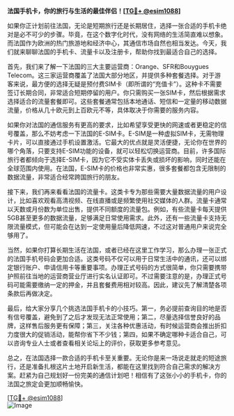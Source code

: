 **法国手机卡，你的旅行与生活的最佳伴侣！[[TG💪+ @esim1088](https://t.me/s/esim1088)]**

如果你正计划前往法国，无论是短期旅行还是长期居住，选择一张合适的手机卡绝对是必不可少的步骤。毕竟，在这个数字化时代，没有网络的生活简直难以想象。而法国作为欧洲的热门旅游地和经济中心，其通信市场自然也相当发达。今天，我们就来聊聊法国的手机卡、流量卡以及注册卡，帮助你找到最适合自己的选择。

首先，我们来了解一下法国的三大主要运营商：Orange、SFR和Bouygues Telecom。这三家运营商覆盖了法国大部分地区，并提供多种套餐选择。对于游客来说，最方便的选择无疑是预付费SIM卡（即所谓的“充值卡”）。这种卡不需要签订长期合同，非常适合短期停留的用户。你只需购买一张SIM卡，然后根据需求选择适合的流量套餐即可。这些套餐通常包括本地通话、短信和一定量的移动数据流量，价格从几十欧元到上百欧元不等，具体取决于你需要的服务内容。

如果你对法国的通信服务有更高的要求，比如希望享受更快的网速或者更稳定的信号覆盖，那么不妨考虑一下法国的E-SIM卡。E-SIM是一种虚拟SIM卡，无需物理卡片，可以直接通过手机设置激活。它最大的优点就是灵活便捷，无论你在世界的哪个角落，只要支持E-SIM功能的设备，就可以轻松切换运营商。目前，许多国际旅行者都倾向于选择E-SIM卡，因为它不受实体卡丢失或损坏的影响，同时还能在全球范围内使用。在法国，E-SIM卡的价格也非常实惠，很多套餐都包含无限制的数据流量，非常适合经常跨国旅行的朋友。

接下来，我们再来看看法国的流量卡。这类卡专为那些需要大量数据流量的用户设计，比如喜欢观看高清视频、在线直播或是频繁使用社交媒体的人群。流量卡通常以天数或月份数为单位出售，提供不同额度的流量包。例如，有些流量卡每天提供5GB甚至更多的数据流量，足够满足日常使用需求。此外，还有一些流量卡支持无限流量模式，但可能会在达到一定使用量后降低网速，不过这对普通用户来说完全够用了。

当然，如果你打算长期生活在法国，或者已经在这里工作学习，那么办理一张正式的法国手机号码会更加合适。这类号码不仅可以用于日常生活中的通讯，还可以绑定银行账户、申请信用卡等重要事项。办理正式号码的方式很简单，你只需要携带护照前往当地的运营商营业厅进行实名认证即可。不过需要注意的是，办理正式号码可能需要缴纳一定的押金，并且套餐费用相对较高。因此，建议先了解清楚各项条款后再做决定。

最后，给大家分享几个挑选法国手机卡的小技巧。第一，务必提前查询目的地是否有信号覆盖，避免到了之后才发现无法正常使用；第二，尽量选择信誉良好的品牌，这样售后服务更有保障；第三，关注各种优惠活动，有时候运营商会推出折扣力度很大的促销活动，能帮你省下不少钱；第四，如果不确定哪种卡适合自己，可以咨询专业人士或者查看相关论坛上的评价，获取更多参考意见。

总之，在法国选择一款合适的手机卡至关重要。无论你是来一场说走就走的短途旅行，还是准备扎根这片土地开启新生活，都能在这里找到符合自己需求的解决方案。赶紧为自己规划好一份完美的通信计划吧！相信有了这张小小的手机卡，你的法国之旅定会更加顺畅愉快。

[[TG💪+ @esim1088](https://t.me/s/esim1088)]  
![Image](https://i.postimg.cc/4NQfJmqS/Snipaste-2025-05-13-00-14-12.png)